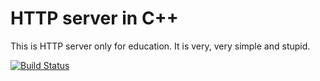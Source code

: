 # HTTP server in C++

This is HTTP server only for education. It is very, very simple and stupid.

[![Build Status](https://travis-ci.org/grogy/study-http-server.svg?branch=master)](https://travis-ci.org/grogy/study-http-server)
